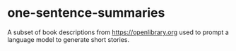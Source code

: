 # one-sentence-summaries

A subset of book descriptions from https://openlibrary.org used to prompt a language model to generate short stories.